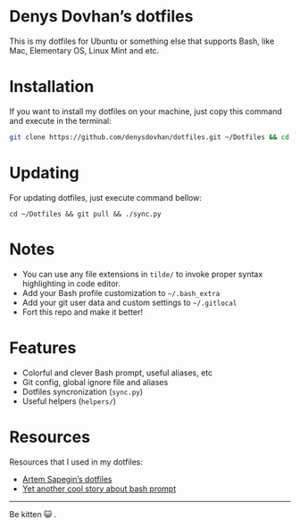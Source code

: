 # Denys Dovhan’s dotfiles

This is my dotfiles for Ubuntu or something else that supports Bash, like Mac, Elementary OS, Linux Mint and etc.

# Installation

If you want to install my dotfiles on your machine, just copy this command and execute in the terminal:

```bash
git clone https://github.com/denysdovhan/dotfiles.git ~/Dotfiles && cd ~/Dotfiles && ./sync.py
```

# Updating

For updating dotfiles, just execute command bellow:

```
cd ~/Dotfiles && git pull && ./sync.py
```

# Notes

* You can use any file extensions in `tilde/` to invoke proper syntax highlighting in code editor.
* Add your Bash profile customization to `~/.bash_extra`
* Add your git user data and custom settings to `~/.gitlocal`
* Fort this repo and make it better!

# Features

* Colorful and clever Bash prompt, useful aliases, etc
* Git config, global ignore file and aliases
* Dotfiles syncronization (`sync.py`)
* Useful helpers (`helpers/`)

# Resources

Resources that I used in my dotfiles:

* [Artem Sapegin’s dotfiles](https://github.com/sapegin/dotfiles)
* [Yet another cool story about bash prompt](http://habrahabr.ru/company/mailru/blog/145008/)

---

Be kitten :smiley_cat: .
